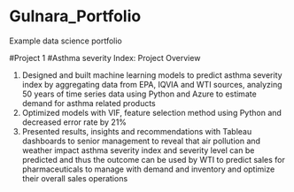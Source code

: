 # Gulnara_Portfolio
Example data science portfolio


#Project 1
#Asthma severity Index: Project Overview
1. Designed and built machine learning models to predict asthma severity index by aggregating data from EPA, IQVIA and WTI sources, analyzing 50 years of time series data using Python and Azure to estimate demand for asthma related products
2. Optimized models with VIF, feature selection method using Python and decreased error rate by 21%
3. Presented results, insights and recommendations with Tableau dashboards to senior management to reveal that air pollution and weather impact asthma severity index and severity level can be predicted and thus the outcome can be used by WTI to predict sales for pharmaceuticals to manage with demand and inventory and optimize their overall sales operations
